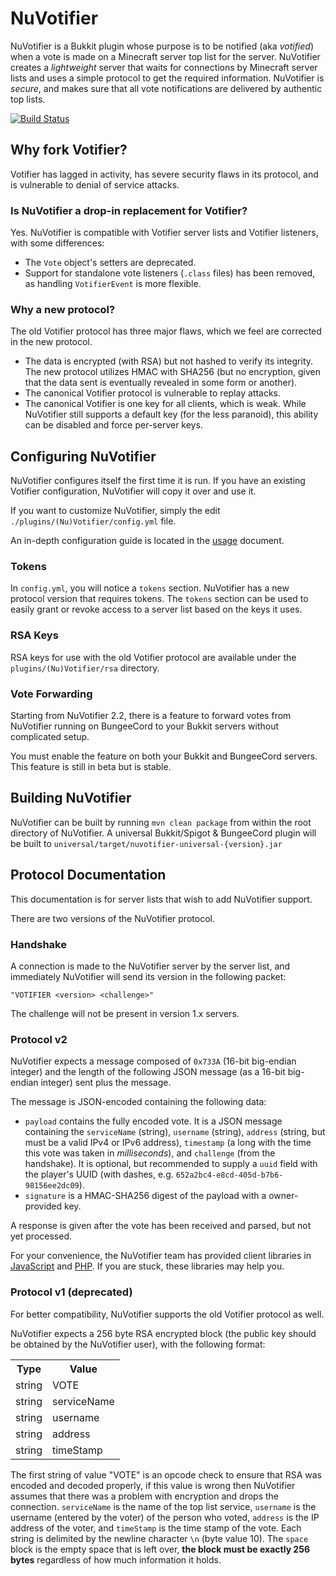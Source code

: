 # NuVotifier

NuVotifier is a Bukkit plugin whose purpose is to be notified (aka *votified*) when a vote is made on a Minecraft server top list for the server.  NuVotifier creates a *lightweight* server that waits for connections by Minecraft server lists and uses a simple protocol to get the required information.  NuVotifier is *secure*, and makes sure that all vote notifications are delivered by authentic top lists.

[![Build Status](https://travis-ci.org/NuVotifier/NuVotifier.svg?branch=master)](https://travis-ci.org/NuVotifier/NuVotifier)

## Why fork Votifier?

Votifier has lagged in activity, has severe security flaws in its protocol, and is vulnerable to denial of service attacks.

### Is NuVotifier a drop-in replacement for Votifier?

Yes. NuVotifier is compatible with Votifier server lists and Votifier listeners, with some differences:

* The `Vote` object's setters are deprecated.
* Support for standalone vote listeners (`.class` files) has been removed, as handling `VotifierEvent` is more flexible.

### Why a new protocol?

The old Votifier protocol has three major flaws, which we feel are corrected in the new protocol.

* The data is encrypted (with RSA) but not hashed to verify its integrity. The new protocol utilizes HMAC with SHA256 (but no encryption, given that the data sent is eventually revealed in some form or another).
* The canonical Votifier protocol is vulnerable to replay attacks.
* The canonical Votifier is one key for all clients, which is weak. While NuVotifier still supports a default key (for the less paranoid), this ability can be disabled and force per-server keys.

## Configuring NuVotifier

NuVotifier configures itself the first time it is run. If you have an existing Votifier configuration, NuVotifier will copy it over and use it.

If you want to customize NuVotifier, simply the edit `./plugins/(Nu)Votifier/config.yml` file.

An in-depth configuration guide is located in the [usage](https://github.com/NuVotifier/NuVotifier/blob/master/usage.md) document.

### Tokens

In `config.yml`, you will notice a `tokens` section. NuVotifier has a new protocol version that requires tokens. The `tokens` section can be used to easily grant or revoke access to a server list based on the keys it uses.

### RSA Keys

RSA keys for use with the old Votifier protocol are available under the `plugins/(Nu)Votifier/rsa` directory.

### Vote Forwarding

Starting from NuVotifier 2.2, there is a feature to forward votes from NuVotifier running on BungeeCord to your Bukkit servers without complicated setup.

You must enable the feature on both your Bukkit and BungeeCord servers. This feature is still in beta but is stable.

## Building NuVotifier

NuVotifier can be built by running `mvn clean package` from within the root directory of NuVotifier. A universal Bukkit/Spigot & BungeeCord plugin will be built to `universal/target/nuvotifier-universal-{version}.jar`

## Protocol Documentation

This documentation is for server lists that wish to add NuVotifier support.

There are two versions of the NuVotifier protocol.

### Handshake

A connection is made to the NuVotifier server by the server list, and immediately NuVotifier will send its version in the following packet:

	"VOTIFIER <version> <challenge>"

The challenge will not be present in version 1.x servers.

### Protocol v2

NuVotifier expects a message composed of `0x733A` (16-bit big-endian integer) and the length of the following JSON message (as a 16-bit big-endian integer) sent plus the message.

The message is JSON-encoded containing the following data:

* `payload` contains the fully encoded vote. It is a JSON message containing the `serviceName` (string), `username` (string), `address` (string, but must be a valid IPv4 or IPv6 address), `timestamp` (a long with the time this vote was taken in _milliseconds_), and `challenge` (from the handshake). It is optional, but recommended to supply a `uuid` field with the player's UUID (with dashes, e.g. `652a2bc4-e8cd-405d-b7b6-98156ee2dc09`).
* `signature` is a HMAC-SHA256 digest of the payload with a owner-provided key.

A response is given after the vote has been received and parsed, but not yet processed.

For your convenience, the NuVotifier team has provided client libraries in [JavaScript](https://github.com/NuVotifier/votifier2-js) and [PHP](https://github.com/NuVotifier/votifier2-php). If you are stuck, these libraries may help you.

### Protocol v1 (deprecated)

For better compatibility, NuVotifier supports the old Votifier protocol as well.

NuVotifier expects a 256 byte RSA encrypted block (the public key should be obtained by the NuVotifier user), with the following format:

<table>
  <tr>
	<th>Type</th>
	<th>Value</th>
  </tr>
  <tr>
	<td>string</td>
	<td>VOTE</td>
  </tr>
  <tr>
	<td>string</td>
	<td>serviceName</td>
  </tr>
  <tr>
	<td>string</td>
	<td>username</td>
  </tr>
  <tr>
	<td>string</td>
	<td>address</td>
  </tr>
  <tr>
	<td>string</td>
	<td>timeStamp</td>
  </tr>
</table>

The first string of value "VOTE" is an opcode check to ensure that RSA was encoded and decoded properly, if this value is wrong then NuVotifier assumes that there was a problem with encryption and drops the connection. `serviceName` is the name of the top list service, `username` is the username (entered by the voter) of the person who voted, `address` is the IP address of the voter, and `timeStamp` is the time stamp of the vote.  Each string is delimited by the newline character `\n` (byte value 10).  The `space` block is the empty space that is left over, **the block must be exactly 256 bytes** regardless of how much information it holds.